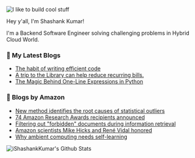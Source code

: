 ![I like to build cool stuff](https://res.cloudinary.com/dt8g3rhcy/image/upload/v1595929574/i_like_to_build_cool_shit._1_nzbwjh.png)

Hey y'all, I'm Shashank Kumar! 

I'm a Backend Software Engineer solving challenging problems in Hybrid Cloud World.

### 📕 My Latest Blogs
<!-- BLOG-POST-LIST:START -->
- [The habit of writing efficient code](https://medium.com/@ishashankkumar/the-habit-of-writing-efficient-code-153b05f04269?source=rss-d24dda280d5f------2)
- [A trip to the Library can help reduce recurring bills.](https://medium.com/swlh/a-trip-to-the-library-can-help-reduce-recurring-bills-23bca495cdf5?source=rss-d24dda280d5f------2)
- [The Magic Behind One-Line Expressions in Python](https://medium.com/swlh/the-magic-behind-one-line-expressions-in-python-816c10180c5c?source=rss-d24dda280d5f------2)
<!-- BLOG-POST-LIST:END -->

### 📕 Blogs by Amazon
<!-- AMAZON-BLOG-POST-LIST:START -->
- [New method identifies the root causes of statistical outliers](https://www.amazon.science/blog/new-method-identifies-the-root-causes-of-statistical-outliers)
- [74 Amazon Research Awards recipients announced](https://www.amazon.science/research-awards/program-updates/74-amazon-research-awards-recipients-announced)
- [Filtering out &quot;forbidden&quot; documents during information retrieval](https://www.amazon.science/blog/filtering-out-forbidden-documents-during-information-retrieval)
- [Amazon scientists Mike Hicks and René Vidal honored](https://www.amazon.science/latest-news/amazon-scientists-mike-hicks-and-rene-vidal-honored)
- [Why ambient computing needs self-learning](https://www.amazon.science/blog/why-ambient-computing-needs-self-learning)
<!-- AMAZON-BLOG-POST-LIST:END -->



<img align="center" alt="iShashankKumar's Github Stats" src="https://github-readme-stats.vercel.app/api?username=ishashankkumar&show_icons=true&hide_border=true" />
